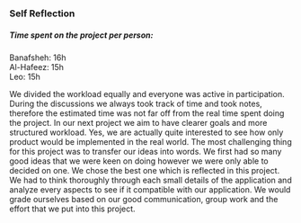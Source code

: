 ### Self Reflection

##### Time spent on the project per person:
  Banafsheh: 16h <br/>
  Al-Hafeez: 15h <br/>
  Leo: 15h <br/>


We divided the workload equally and everyone was active in participation. During the discussions we always took track of time and took notes, therefore the estimated time was not far off from the real time spent doing the project. 
In our next project we aim to have clearer goals and more structured workload. 
Yes, we are actually quite interested to see how only product would be implemented in the real world.
The most challenging thing for this project was to transfer our ideas into words. We first had so many good ideas that we were keen on doing however we were only able to decided on one. We chose the best one which is reflected in this project.
We had to think thoroughly through each small details of the application and analyze every aspects to see if it compatible with our application.
We would grade ourselves based on our good communication, group work and the effort that we put into this project.
